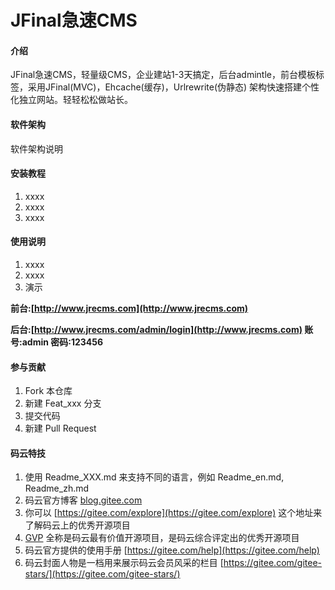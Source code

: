 # JFinal急速CMS

#### 介绍
JFinal急速CMS，轻量级CMS，企业建站1-3天搞定，后台admintle，前台模板标签，采用JFinal(MVC)，Ehcache(缓存)，Urlrewrite(伪静态) 架构快速搭建个性化独立网站。轻轻松松做站长。

#### 软件架构
软件架构说明


#### 安装教程

1.  xxxx
2.  xxxx
3.  xxxx

#### 使用说明

1.  xxxx
2.  xxxx
3.  演示

 **前台:[http://www.jrecms.com](http://www.jrecms.com)** 

 **后台:[http://www.jrecms.com/admin/login](http://www.jrecms.com) 账号:admin 密码:123456** 

#### 参与贡献

1.  Fork 本仓库
2.  新建 Feat_xxx 分支
3.  提交代码
4.  新建 Pull Request


#### 码云特技

1.  使用 Readme\_XXX.md 来支持不同的语言，例如 Readme\_en.md, Readme\_zh.md
2.  码云官方博客 [blog.gitee.com](https://blog.gitee.com)
3.  你可以 [https://gitee.com/explore](https://gitee.com/explore) 这个地址来了解码云上的优秀开源项目
4.  [GVP](https://gitee.com/gvp) 全称是码云最有价值开源项目，是码云综合评定出的优秀开源项目
5.  码云官方提供的使用手册 [https://gitee.com/help](https://gitee.com/help)
6.  码云封面人物是一档用来展示码云会员风采的栏目 [https://gitee.com/gitee-stars/](https://gitee.com/gitee-stars/)
